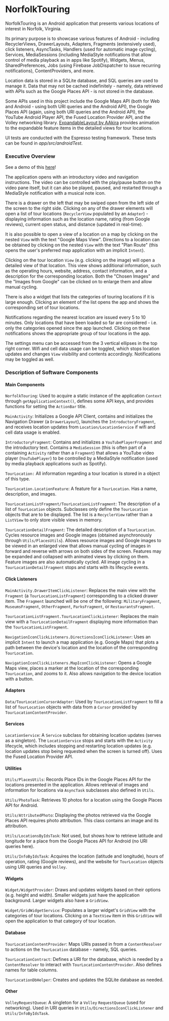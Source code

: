 # NorfolkTouring
NorfolkTouring is an Android application that presents various locations of 
interest in Norfolk, Virginia.

Its primary purpose is to showcase various features of Android - including RecyclerViews,
DrawerLayouts, Adapters, Fragments (extensively used), click listeners, AsyncTasks, 
Handlers (used for automatic image cycling), Services, MediaSessions 
(including MediaStyle notifications that allow control of media playback as in apps like Spotify), 
Widgets, Menus, SharedPreferences, Jobs (using Firebase JobDispatcher to issue recurring 
notifications), ContentProviders, and more.

Location data is stored in a SQLite database, and SQL queries are used to manage it.
Data that may not be cached indefinitely - namely, data retrieved with APIs such as 
the Google Places API - is not stored in the database.

Some APIs used in this project include the Google Maps API 
(both for Web and Android - using both URI queries and the Android API),
the Google Places API (again, using both URI queries and the Android API),
the YouTube Android Player API, the Fused Location Provider API, 
and the Volley networking library. 
[ExpandableLayout by AAkira](https://github.com/AAkira/ExpandableLayout) provides
animation to the expandable feature items in the detailed views for tour locations.

UI tests are conducted with the Espresso testing framework.
These tests can be found in *app/src/androidTest*.

<h3>Executive Overview</h3>

See a demo of this [here](https://www.youtube.com/watch?v=tg5QSXk-S1Y)!

The application opens with an introductory video and navigation instructions.
The video can be controlled with the play/pause button on the video pane itself,
but it can also be played, paused, and restarted through a MediaStyle notification
with a musical note icon.

There is a drawer on the left that may be swiped open from the left side of
the screen to the right side. Clicking on any of the drawer elements will open a list of tour locations
(`RecyclerView` populated by an `Adapter`) - displaying information such as the location name, 
rating (from Google reviews), current open status, and distance (updated in real-time). 

It is also possible to open a view of a location on a map by clicking on the nested `View` 
with the text "Google Maps View". Directions to a location can be obtained 
by clicking on the nested `View` with the text "Plan Route" 
(this opens the user's preferred map application with an implicit `Intent`).

Clicking on the tour location `View` (e.g. clicking on the image) will open a detailed 
view of that location. This view shows additional information, such as the operating hours, 
website, address, contact information, and a description for the corresponding location.
Both the "Chosen Images" and the "Images from Google" can be clicked on
to enlarge them and allow manual cycling.

There is also a widget that lists the categories of touring locations
if it is large enough. Clicking an element of the list opens the app and
shows the corresponding set of tour locations.

Notifications regarding the nearest location are issued every 5 to 10 minutes.
Only locations that have been loaded so far are considered - i.e. only the categories opened
since the app launched. Clicking on these notifications shows the appropriate
group of tour locations in the app.

The settings menu can be accessed from the 3 vertical ellipses in the top right corner.
Wifi and cell data usage can be toggled, which stops location updates and changes `View`
visibility and contents accordingly. Notifications may be toggled as well.

<h3>Description of Software Components</h3>
<h4>Main Components</h4>

`NorfolkTouring`: Used to acquire a static instance of the application `Context` through 
`getApplicationContext()`, defines some API keys, and provides functions for 
setting the `ActionBar` title. 

`MainActivity`: Initializes a Google API Client, contains and initializes 
the Navigation Drawer (a `DrawerLayout`), launches the `IntroductoryFragment`, and
receives location updates from `Location/LocationService` if wifi and cell data usage is enabled.

`IntroductoryFragment`: Contains and initializes a `YouTubePlayerFragment` and the
introductory text. Contains a `MediaSession` (this is often part of a containing `Activity`
rather than a `Fragment`) that allows a YouTube video player (`YouTubePlayer`) to be controlled by 
a MediaStyle notification (used by media playback applications such as Spotify).

`TourLocation:` All information regarding a tour location is stored in a object of this type.

`TourLocation.LocationFeature`: A feature for a `TourLocation`. Has a name, description, and images.

`TourLocationListFragment/TourLocationListFragment`: The description of a list of
`TourLocation` objects. Subclasses only define the `TourLocation` objects that are to be displayed.
The list is a `RecyclerView` rather than a `ListView` to only store visible views in memory.

`TourLocationDetailFragment`: The detailed description of a `TourLocation`. Cycles resource images
and Google images (obtained asynchronously through `Utils/PlacesUtils`). Allows resource images
and Google images to be viewed in an enlarged view that allows manual cycling of images 
in forward and reverse with arrows on both sides of the screen. Features may be expanded and 
collapsed with animated views by clicking on them. Feature images are also automatically cycled. 
All image cycling in a `TourLocationDetailFragment` stops and starts with its lifecycle events. 

<h4>Click Listeners</h4>

`MainActivity.DrawerItemClickListener`: Replaces the main view with the `Fragment` (a `TourLocationListFragment`) 
corresponding to a clicked drawer item. The `Fragment` launched will be one of the following: 
`MilitaryFragment`, `MuseumsFragment`, `OtherFragment`, `ParksFragment`, or `RestaurantsFragment`.

`TourLocationListFragment.TourLocationClickListener`: Replaces the main view with a `TourLocationDetailFragment` displaying
more information than the `TourLocationListFragment`.

`NavigationIconClickListeners.DirectionsIconClickListener`: Uses an implicit `Intent` to launch a 
map application (e.g. Google Maps) that plots a path between 
the device's location and the location of the corresponding `TourLocation`.

`NavigationIconClickListeners.MapIconClickListener`: Opens a Google Maps view, places a marker 
at the location of the corresponding `TourLocation`, and zooms to it. 
Also allows navigation to the device location with a button.

<h4>Adapters</h4>

`Data/TourLocationCursorAdapter`: Used by `TourLocationListFragment` to fill a list of 
`TourLocation` objects with data from a `Cursor` provided by `TourLocationContentProvider`.

<h4>Services</h4>

`LocationService`: A `Service` subclass for obtaining location updates (serves as a singleton). 
The `LocationService` stops and starts with the `Activity` lifecycle, which includes stopping and 
restarting location updates (e.g. location updates stop being requested when the screen is 
turned off). Uses the Fused Location Provider API.

<h4>Utilities</h4>

`Utils/PlacesUtils`: Records Place IDs in the Google Places API for the locations presented 
in the application. Allows retrieval of images and information for locations via `AsyncTask` 
subclasses also defined in `Utils`.

`Utils/PhotoTask`: Retrieves 10 photos for a location using the Google Places API for Android.

`Utils/AttributedPhoto`: Displaying the photos retrieved via the Google Places API requires 
photo attribution. This class contains an image and its attribution.

`Utils/LocationsByIdsTask`: Not used, but shows how to retrieve latitude and longitude for a place
from the Google Places API for Android (no URI queries here).

`Utils/InfoByIdsTask`: Acquires the location (latitude and longitude), hours of operation, 
rating (Google reviews), and the website for `TourLocation` objects using URI queries and `Volley`.

<h4>Widgets</h4>

`Widget/WidgetProvider`: Draws and updates widgets based on their options (e.g. height and width).
Smaller widgets just have the application background. Larger widgets also have a `GridView`.

`Widget/GridWidgetService`: Populates a larger widget's `GridView` with the categories 
of tour locations. Clicking on a `TextView` item in this `GridView` will open the application
to that category of tour location.

<h4>Database</h4>

`TourLocationContentProvider`: Maps URIs passed in from a `ContentResolver` to actions
on the `TourLocation` database - namely, SQL queries.

`TourLocationContract`: Defines a URI for the database, which is needed by a `ContentResolver` 
to interact with `TourLocationContentProvider`. Also defines names for table columns.

`TourLocationDbHelper`: Creates and updates the SQLite database as needed.

<h4>Other</h4>

`VolleyRequestQueue`: A singleton for a `Volley` `RequestQueue` (used for networking). 
Used in URI queries in `Utils/DirectionsIconClickListener` and `Utils/InfoByIdsTask`. 